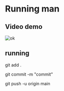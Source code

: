 # Running man

## Video demo

![ok](https://github.com/user-attachments/assets/0d1fd9a2-fd32-4157-8538-411adf723757)

## running

git add .

git commit -m "commit"

git push -u origin main
